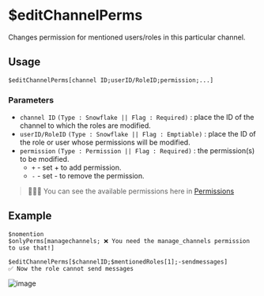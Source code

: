 # $editChannelPerms

Changes permission for mentioned users/roles in this particular channel.

## Usage
```
$editChannelPerms[channel ID;userID/RoleID;permission;...]
```

### Parameters
- `channel ID` `(Type : Snowflake || Flag : Required)` : place the ID of the channel to which the roles are modified.
- `userID/RoleID` `(Type : Snowflake || Flag : Emptiable)` : place the ID of the role or user whose permissions will be modified.
- `permission` `(Type : Permission || Flag : Required)` : the permission(s) to be modified.
  - `+` - set + to add permission.
  - `-` - set - to remove the permission.

> 🧙🏻‍♂️ You can see the available permissions here in [Permissions](../resources/permissions.md)

## Example
```
$nomention
$onlyPerms[managechannels; ❌ You need the manage_channels permission to use that!]

$editChannelPerms[$channelID;$mentionedRoles[1];-sendmessages]
✅ Now the role cannot send messages
```
![image](https://user-images.githubusercontent.com/42785890/153126133-42a80968-589a-4ff2-a871-19c614eceed9.png)
